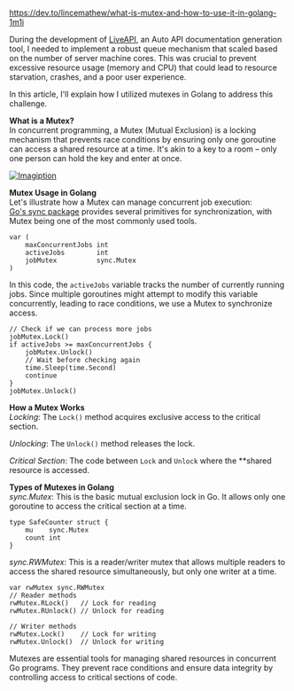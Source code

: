 https://dev.to/lincemathew/what-is-mutex-and-how-to-use-it-in-golang-1m1i

During the development of [LiveAPI](https://liveapi.hexmos.com/), an Auto API documentation generation tool, I needed to implement a robust queue mechanism that scaled based on the number of server machine cores. This was crucial to prevent excessive resource usage (memory and CPU) that could lead to resource starvation, crashes, and a poor user experience.

In this article, I'll explain how I utilized mutexes in Golang to address this challenge.

**What is a Mutex?**  
In concurrent programming, a Mutex (Mutual Exclusion) is a locking mechanism that prevents race conditions by ensuring only one goroutine can access a shared resource at a time. It's akin to a key to a room – only one person can hold the key and enter at once.

[![Imagiption](https://media2.dev.to/dynamic/image/width=800%2Cheight=%2Cfit=scale-down%2Cgravity=auto%2Cformat=auto/https%3A%2F%2Fdev-to-uploads.s3.amazonaws.com%2Fuploads%2Farticles%2Fvd11vq7kfvmdgc2g551z.png)](https://media2.dev.to/dynamic/image/width=800%2Cheight=%2Cfit=scale-down%2Cgravity=auto%2Cformat=auto/https%3A%2F%2Fdev-to-uploads.s3.amazonaws.com%2Fuploads%2Farticles%2Fvd11vq7kfvmdgc2g551z.png)

**Mutex Usage in Golang**  
Let's illustrate how a Mutex can manage concurrent job execution:  
[Go's sync package](https://pkg.go.dev/sync) provides several primitives for synchronization, with Mutex being one of the most commonly used tools.  

```
var (
    maxConcurrentJobs int
    activeJobs        int
    jobMutex          sync.Mutex
)
```

In this code, the `activeJobs` variable tracks the number of currently running jobs. Since multiple goroutines might attempt to modify this variable concurrently, leading to race conditions, we use a Mutex to synchronize access.  

```
// Check if we can process more jobs
jobMutex.Lock()
if activeJobs >= maxConcurrentJobs {
    jobMutex.Unlock()
    // Wait before checking again
    time.Sleep(time.Second)
    continue
}
jobMutex.Unlock()
```

**How a Mutex Works**  
_Locking_: The `Lock()` method acquires exclusive access to the critical section.

_Unlocking_: The `Unlock()` method releases the lock.

_Critical Section_: The code between `Lock` and `Unlock` where the **shared resource is accessed.

**Types of Mutexes in Golang**  
_sync.Mutex_: This is the basic mutual exclusion lock in Go. It allows only one goroutine to access the critical section at a time.  

```
type SafeCounter struct {
    mu    sync.Mutex
    count int
}
```

_sync.RWMutex_: This is a reader/writer mutex that allows multiple readers to access the shared resource simultaneously, but only one writer at a time.  

```
var rwMutex sync.RWMutex
// Reader methods
rwMutex.RLock()   // Lock for reading
rwMutex.RUnlock() // Unlock for reading

// Writer methods
rwMutex.Lock()    // Lock for writing
rwMutex.Unlock()  // Unlock for writing
```

Mutexes are essential tools for managing shared resources in concurrent Go programs. They prevent race conditions and ensure data integrity by controlling access to critical sections of code.